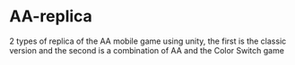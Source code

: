 # AA-replica
2 types of replica of the AA mobile game using unity, the first is the classic version and the second is a combination of AA and the Color Switch game
